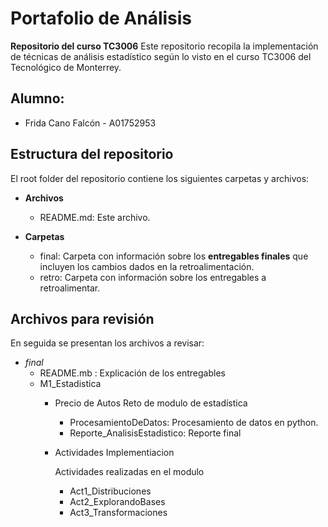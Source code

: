 # Portafolio de Análisis
**Repositorio del curso TC3006**
Este repositorio recopila la implementación de técnicas de análisis estadístico según lo visto en el curso TC3006 del Tecnológico de Monterrey.

## Alumno:
  * Frida Cano Falcón - A01752953
 
## Estructura del repositorio
El root folder del repositorio contiene los siguientes carpetas y archivos:
* **Archivos**
  * README.md: Este archivo.

* **Carpetas**
  * final: Carpeta con información sobre los **entregables finales** que incluyen los cambios dados en la retroalimentación.
  * retro: Carpeta con información sobre los entregables a retroalimentar.

## Archivos para revisión
En seguida se presentan los archivos a revisar: 

* *final*
   * README.mb : Explicación de los entregables
   * M1_Estadistica
       * Precio de Autos
         Reto de modulo de estadística
          * ProcesamientoDeDatos: Procesamiento de datos en python.
          * Reporte_AnalisisEstadistico: Reporte final
            
       * Actividades Implementiacion
         
         Actividades realizadas en el modulo
          * Act1_Distribuciones
          * Act2_ExplorandoBases
          * Act3_Transformaciones
